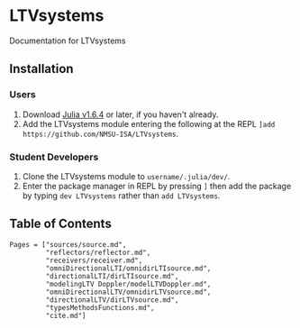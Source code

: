 # LTVsystems
Documentation for LTVsystems
## Installation

### Users
1) Download [Julia v1.6.4](https://julialang.org/downloads/#long_term_support_release) or later, if you haven't already.
1) Add the LTVsystems module entering the following at the REPL `]add https://github.com/NMSU-ISA/LTVsystems`.

### Student Developers
1) Clone the LTVsystems module to `username/.julia/dev/`.
2) Enter the package manager in REPL by pressing `]`  then add the package by typing `dev LTVsystems` rather than `add LTVsystems`.

## Table of Contents
```@contents
Pages = ["sources/source.md",
         "reflectors/reflector.md",
         "receivers/receiver.md",
         "omniDirectionalLTI/omnidirLTIsource.md",
         "directionalLTI/dirLTIsource.md",
         "modelingLTV Doppler/modelLTVDoppler.md",
         "omniDirectionalLTV/omnidirLTVsource.md",
         "directionalLTV/dirLTVsource.md",
         "typesMethodsFunctions.md",
         "cite.md"]
```
